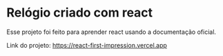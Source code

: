 # Relógio criado com react

Esse projeto foi feito para aprender react usando a documentação oficial.

Link do projeto: https://react-first-impression.vercel.app
